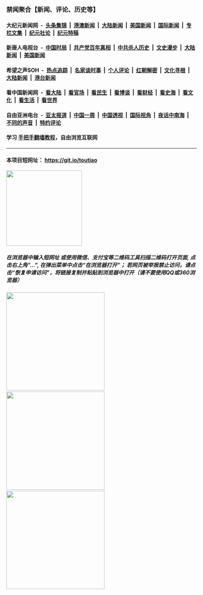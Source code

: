 ### 禁闻聚合【新闻、评论、历史等】

#### 大纪元新闻网 &nbsp;-&nbsp; [头条集锦](indexes/E头条集锦.md?t=02060102) &nbsp;|&nbsp; [港澳新闻](indexes/E港澳新闻.md?t=02060102)  &nbsp;|&nbsp; [大陆新闻](indexes/E大陆新闻.md?t=02060102) &nbsp;|&nbsp; [美国新闻](indexes/E美国新闻.md?t=02060102) &nbsp;|&nbsp; [国际新闻](indexes/E国际新闻.md?t=02060102) &nbsp;|&nbsp; [专栏文集](indexes/E专栏文集.md?t=02060102) &nbsp;|&nbsp; [纪元社论](indexes/E纪元社论.md?t=02060102) &nbsp;|&nbsp; [纪元特稿](indexes/E纪元特稿.md?t=02060102) 

#### 新唐人电视台 &nbsp;-&nbsp; [中国时局](indexes/N中国时局.md?t=02060102) &nbsp;|&nbsp; [共产党百年真相](indexes/N共产党百年真相.md?t=02060102) &nbsp;|&nbsp; [中共杀人历史](indexes/N中共杀人历史.md?t=02060102) &nbsp;|&nbsp; [文史漫步](indexes/N文史漫步.md?t=02060102) &nbsp;|&nbsp; [大陆新闻](indexes/N大陆新闻.md?t=02060102) &nbsp;|&nbsp; [美国新闻](indexes/N美国新闻.md?t=02060102)

#### 希望之声SOH &nbsp;-&nbsp; [热点追踪](indexes/H热点追踪.md?t=02060102) &nbsp;|&nbsp; [名家谈时事](indexes/H名家谈时事.md?t=02060102) &nbsp;|&nbsp; [个人评论](indexes/H个人评论.md?t=02060102)  &nbsp;|&nbsp; [红朝解密](indexes/H红朝解密.md?t=02060102) &nbsp;|&nbsp; [文化寻根](indexes/H文化寻根.md?t=02060102) &nbsp;|&nbsp; [大陆新闻](indexes/H大陆新闻.md?t=02060102) &nbsp;|&nbsp; [港台新闻](indexes/H港台新闻.md?t=02060102)

#### 看中国新闻网 &nbsp;-&nbsp; [看大陆](indexes/S看大陆.md?t=02060102) &nbsp;|&nbsp; [看官场](indexes/S看官场.md?t=02060102) &nbsp;|&nbsp; [看民生](indexes/S看民生.md?t=02060102)  &nbsp;|&nbsp; [看博谈](indexes/S看博谈.md?t=02060102) &nbsp;|&nbsp; [看财经](indexes/S看财经.md?t=02060102) &nbsp;|&nbsp; [看史海](indexes/S看史海.md?t=02060102) &nbsp;|&nbsp; [看文化](indexes/S看文化.md?t=02060102) &nbsp;|&nbsp; [看生活](indexes/S看生活.md?t=02060102) &nbsp;|&nbsp; [看世界](indexes/S看世界.md?t=02060102)

#### 自由亚洲电台 &nbsp;-&nbsp; [亚太报道](indexes/R亚太报道.md?t=02060102) &nbsp;|&nbsp; [中国一周](indexes/R中国一周.md?t=02060102) &nbsp;|&nbsp; [中国透视](indexes/R中国透视.md?t=02060102)  &nbsp;|&nbsp; [国际视角](indexes/R国际视角.md?t=02060102) &nbsp;|&nbsp; [夜话中南海](indexes/R夜话中南海.md?t=02060102) &nbsp;|&nbsp; [不同的声音](indexes/R不同的声音.md?t=02060102) &nbsp;|&nbsp; [特约评论](indexes/R特约评论.md?t=02060102)

#### 学习 [手把手翻墙教程](https://github.com/gfw-breaker/guides/wiki)，自由浏览互联网

----

#### 本项目短网址： https://git.io/toutiao
<img src="https://raw.githubusercontent.com/gfw-breaker/banned-news/master/scripts/img/qr.png" width="200px"/>  

##### 在浏览器中输入短网址 或使用微信、支付宝等二维码工具扫描二维码打开页面, 点击右上角"...", 在弹出菜单中点击“在浏览器打开”； 若网页被举报禁止访问，请点击“恢复申请访问”，将链接复制并粘贴到浏览器中打开（请不要使用QQ或360浏览器）

<img src="https://raw.githubusercontent.com/gfw-breaker/banned-news/master/scripts/img/1.png" width="260px"/> &nbsp; <img src="https://raw.githubusercontent.com/gfw-breaker/banned-news/master/scripts/img/2.png" width="260px"/> &nbsp; <img src="https://raw.githubusercontent.com/gfw-breaker/banned-news/master/scripts/img/3.png" width="260px"/>
